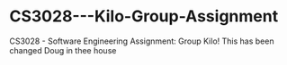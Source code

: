 # CS3028---Kilo-Group-Assignment
CS3028 - Software Engineering Assignment: Group Kilo! This has been changed
Doug in thee house

